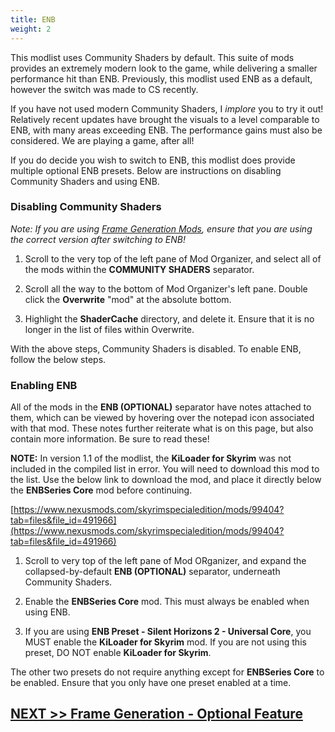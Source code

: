 ```yaml
---
title: ENB
weight: 2
---
```


This modlist uses Community Shaders by default. This suite of mods provides an extremely modern look to the game, while delivering a smaller performance hit than ENB. Previously, this modlist used ENB as a default, however the switch was made to CS recently.

If you have not used modern Community Shaders, I *implore* you to try it out! Relatively recent updates have brought the visuals to a level comparable to ENB, with many areas exceeding ENB. The performance gains must also be considered. We are playing a game, after all!

If you do decide you wish to switch to ENB, this modlist does provide multiple optional ENB presets. Below are instructions on disabling Community Shaders and using ENB.

### Disabling Community Shaders

*Note: If you are using [Frame Generation Mods](../nvidiadlss), ensure that you are using the correct version after switching to ENB!*

1. Scroll to the very top of the left pane of Mod Organizer, and select all of the mods within the **COMMUNITY SHADERS** separator.

2. Scroll all the way to the bottom of Mod Organizer's left pane. Double click the **Overwrite** "mod" at the absolute bottom.

3. Highlight the **ShaderCache** directory, and delete it. Ensure that it is no longer in the list of files within Overwrite.

With the above steps, Community Shaders is disabled. To enable ENB, follow the below steps.

### Enabling ENB

All of the mods in the **ENB (OPTIONAL)** separator have notes attached to them, which can be viewed by hovering over the notepad icon associated with that mod. These notes further reiterate what is on this page, but also contain more information. Be sure to read these!

**NOTE:** In version 1.1 of the modlist, the **KiLoader for Skyrim** was not included in the compiled list in error. You will need to download this mod to the list. Use the below link to download the mod, and place it directly below the **ENBSeries Core** mod before continuing.

[https://www.nexusmods.com/skyrimspecialedition/mods/99404?tab=files&file_id=491966](https://www.nexusmods.com/skyrimspecialedition/mods/99404?tab=files&file_id=491966)

1. Scroll to very top of the left pane of Mod ORganizer, and expand the collapsed-by-default **ENB (OPTIONAL)** separator, underneath Community Shaders.

2. Enable the **ENBSeries Core** mod. This must always be enabled when using ENB.

3. If you are using **ENB Preset - Silent Horizons 2 - Universal Core**, you MUST enable the **KiLoader for Skyrim** mod. If you are not using this preset, DO NOT enable **KiLoader for Skyrim**.

The other two presets do not require anything except for **ENBSeries Core** to be enabled. Ensure that you only have one preset enabled at a time.

## [NEXT >> Frame Generation - Optional Feature](../nvidiadlss)